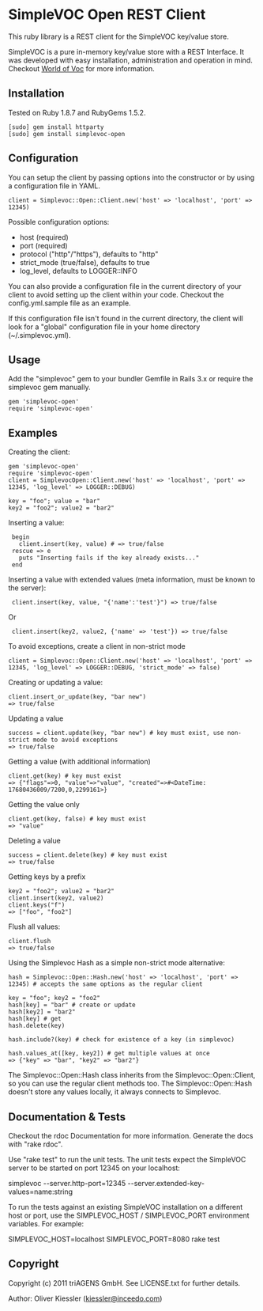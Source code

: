 SimpleVOC Open REST Client
==========================

This ruby library is a REST client for the SimpleVOC key/value store.

SimpleVOC is a pure in-memory key/value store with a REST Interface. It was developed with easy installation, administration and operation in mind. Checkout [World of Voc](http://www.worldofvoc.com) for more information.


Installation
------------

Tested on Ruby 1.8.7 and RubyGems 1.5.2.

	[sudo] gem install httparty
	[sudo] gem install simplevoc-open


Configuration
-------------

You can setup the client by passing options into the constructor or by using a configuration file in YAML.

    client = Simplevoc::Open::Client.new('host' => 'localhost', 'port' => 12345)

Possible configuration options:

* host (required)
* port (required)
* protocol ("http"/"https"), defaults to "http"
* strict_mode (true/false), defaults to true
* log_level, defaults to LOGGER::INFO

You can also provide a configuration file in the current directory of your client to avoid setting up the client within your code. Checkout the config.yml.sample file as an example.

If this configuration file isn't found in the current directory, the client will look for a "global" configuration file in your home directory (~/.simplevoc.yml).


Usage
-----

Add the "simplevoc" gem to your bundler Gemfile in Rails 3.x or require the simplevoc gem manually.

    gem 'simplevoc-open'
    require 'simplevoc-open'


Examples
--------

Creating the client:

    gem 'simplevoc-open'
    require 'simplevoc-open'
    client = SimplevocOpen::Client.new('host' => 'localhost', 'port' => 12345, 'log_level' => LOGGER::DEBUG)

    key = "foo"; value = "bar"
    key2 = "foo2"; value2 = "bar2"

Inserting a value:

     begin
       client.insert(key, value) # => true/false
     rescue => e
       puts "Inserting fails if the key already exists..."
     end

Inserting a value with extended values (meta information, must be known to the server):

     client.insert(key, value, "{'name':'test'}") => true/false

Or

     client.insert(key2, value2, {'name' => 'test'}) => true/false

To avoid exceptions, create a client in non-strict mode

    client = Simplevoc::Open::Client.new('host' => 'localhost', 'port' => 12345, 'log_level' => LOGGER::DEBUG, 'strict_mode' => false)

Creating or updating a value:

    client.insert_or_update(key, "bar new")
	=> true/false

Updating a value

    success = client.update(key, "bar new") # key must exist, use non-strict mode to avoid exceptions
    => true/false

Getting a value (with additional information)

    client.get(key) # key must exist
	=> {"flags"=>0, "value"=>"value", "created"=>#<DateTime: 17680436009/7200,0,2299161>}
	
Getting the value only

    client.get(key, false) # key must exist
    => "value"

Deleting a value

    success = client.delete(key) # key must exist
	=> true/false

Getting keys by a prefix

    key2 = "foo2"; value2 = "bar2"
    client.insert(key2, value2)
    client.keys("f")
    => ["foo", "foo2"]

Flush all values:

    client.flush
	=> true/false

Using the Simplevoc Hash as a simple non-strict mode alternative:

	hash = Simplevoc::Open::Hash.new('host' => 'localhost', 'port' => 12345) # accepts the same options as the regular client

	key = "foo"; key2 = "foo2"
	hash[key] = "bar" # create or update
	hash[key2] = "bar2"
	hash[key] # get
	hash.delete(key)
	
	hash.include?(key) # check for existence of a key (in simplevoc)
	
	hash.values_at([key, key2]) # get multiple values at once
	=> {"key" => "bar", "key2" => "bar2"}

The Simplevoc::Open::Hash class inherits from the Simplevoc::Open::Client, so you can use the regular client methods too. The Simplevoc::Open::Hash doesn't store any values locally, it always connects to Simplevoc.


Documentation & Tests
---------------------

Checkout the rdoc Documentation for more information. Generate the docs with "rake rdoc".

Use "rake test" to run the unit tests. The unit tests expect the SimpleVOC server to be started on port 12345 on your localhost:

  simplevoc --server.http-port=12345 --server.extended-key-values=name:string

To run the tests against an existing SimpleVOC installation on a different host or port, use the SIMPLEVOC_HOST / SIMPLEVOC_PORT environment variables. For example:

  SIMPLEVOC_HOST=localhost SIMPLEVOC_PORT=8080 rake test

Copyright
---------

Copyright (c) 2011 triAGENS GmbH. See LICENSE.txt for further details.

Author: Oliver Kiessler (kiessler@inceedo.com)
